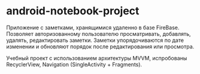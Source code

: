 # android-notebook-project

Приложение с заметками, хранящимися удаленно в базе FireBase.
Позволяет авторизованному пользователю просматривать, добавлять, удалять, редактировать заметки.
Заметки упорядочиваются по дате изменении и обновляют порядок после редактирования или просмотра.

Учебный проект с использованием архитектуры MVVM, испробованы RecyclerView, Navigation (SingleActivity + Fragments).
